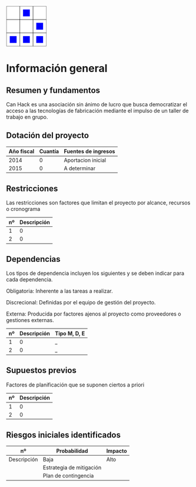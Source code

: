 
[logo]:/art/logo/canhack.png
[about_logo]:/art/logo/logo.md
[![Nuestro logo][logo]][about_logo]


Información general
==================

Resumen y fundamentos
----------------

Can Hack es una asociación sin ánimo de lucro que busca democratizar el acceso a las tecnologías de fabricación mediante el impulso de un taller de trabajo en grupo.


Dotación del proyecto
----------------

Año fiscal | Cuantía | Fuentes de ingresos
---------- | ------- | -------------------
2014 | 0 | Aportacion inicial
2015 | 0 | A determinar


Restricciones
----------------

Las restricciones son factores que limitan el proyecto por alcance, recursos o cronograma

nº | Descripción
---------- | -------
1 | 0
2 | 0


Dependencias
----------------

Los tipos de dependencia incluyen los siguientes y se deben indicar para cada dependencia.

Obligatoria: Inherente a las tareas a realizar.

Discrecional: Definidas por el equipo de gestión del proyecto.

Externa: Producida por factores ajenos al proyecto como proveedores o gestiones externas.


nº | Descripción | Tipo M, D, E
---------- | ------- | -------------------
1 | 0 | _
2 | 0 | _


Supuestos previos
----------------

Factores de planificación que se suponen ciertos a priori

nº | Descripción
---------- | -------
1 | 0
2 | 0


Riesgos iniciales identificados
----------------

nº | Probabilidad | Impacto
---------- | ------- | ----
Descripción | Baja | Alto
||Estrategia de mitigación
||Plan de contingencia
